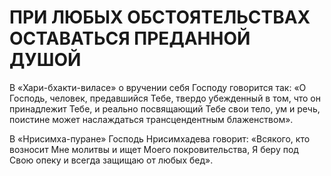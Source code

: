 # ПРИ ЛЮБЫХ ОБСТОЯТЕЛЬСТВАХ ОСТАВАТЬСЯ ПРЕДАННОЙ ДУШОЙ

В «Хари-бхакти-виласе» о вручении себя Господу говорится так: «О Господь, человек, предавшийся Тебе, твердо убежденный в том, что он принадлежит Тебе, и реально посвящающий Тебе свои тело, ум и речь, поистине может наслаждаться трансцендентным блаженством».

В «Нрисимха-пуране» Господь Нрисимхадева говорит: «Всякого, кто возносит Мне молитвы и ищет Моего покровительства, Я беру под Свою опеку и всегда защищаю от любых бед».
